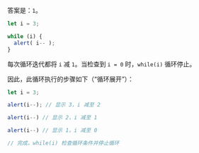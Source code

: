 答案是：`1`。

```js
let i = 3;

while (i) {
  alert( i-- );
}
```

每次循环迭代都将 `i` 减  `1`。当检查到 `i = 0` 时，`while(i)` 循环停止。

因此，此循环执行的步骤如下（“循环展开”）：

```js
let i = 3;

alert(i--); // 显示 3，i 减至 2

alert(i--) // 显示 2，i 减至 1

alert(i--) // 显示 1，i 减至 0

// 完成，while(i) 检查循环条件并停止循环
```
